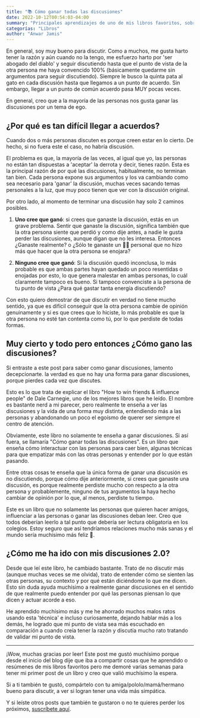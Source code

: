 ```yaml
---
title: "📚 Cómo ganar todas las discusiones"
date: 2022-10-12T00:54:03-04:00
summary: "Principales aprendizajes de uno de mis libros favoritos, sobre cómo ganar discusiones el 100% de las veces."
categorías: "Libros"
author: "Anwar Jamis"
---
```

En general, soy muy bueno para discutir. Como a muchos, me gusta harto tener la razón y aún cuando no la tengo, me esfuerzo harto por 'ser abogado del diablo' y seguir discutiendo hasta que el punto de vista de la otra persona me haya convencido 100% (básicamente quedarme sin argumentos para seguir discutiendo). Siempre le busco la quinta pata al gato en cada discusión hasta que llegamos a un punto de acuerdo. Sin embargo, llegar a un punto de común acuerdo pasa MUY pocas veces.

En general, creo que a la mayoría de las personas nos gusta ganar las discusiones por un tema de ego.

## ¿Por qué es tan difícil llegar a acuerdos?

Cuando dos o más personas discuten es porque creen estar en lo cierto. De hecho, si no fuera este el caso, no habría discusión.

El problema es que, la mayoría de las veces, al igual que yo, las personas no están tan dispuestas a 'aceptar' la derrota y decir, tienes razón. Esta es la principal razón de por qué las discusiones, habitualmente, no terminan tan bien. Cada persona expone sus argumentos y los va cambiando como sea necesario para 'ganar' la discusión, muchas veces sacando temas personales a la luz, que muy poco tienen que ver con la discusión original.

Por otro lado, al momento de terminar una discusión hay solo 2 caminos posibles.

1. **Uno cree que ganó**: si crees que ganaste la discusión, estás en un grave problema. Sentir que ganaste la discusión, significa también que la otra persona siente que perdió y como dije antes, a nadie le gusta perder las discusiones, aunque digan que no les interesa. Entonces ¿Ganaste realmente? o ¿Sólo te ganaste un 👍🏽 personal que no hizo más que hacer que la otra persona se enojara?

2. **Ninguno cree que ganó**: Si la discusión quedó inconclusa, lo más probable es que ambas partes hayan quedado un poco resentidas o enojadas por esto, lo que genera malestar en ambas personas, lo cuál claramente tampoco es bueno. Si tampoco convenciste a la persona de tu punto de vista ¿Para qué gastar tanta energía discutiendo?

Con esto quiero demostrar de que discutir en verdad no tiene mucho sentido, ya que es difícil conseguir que la otra persona cambie de opinión genuinamente y si es que crees que lo hiciste, lo más probable es que la otra persona no esté tan contenta como tú, por lo que perdiste de todas formas.

## Muy cierto y todo pero entonces ¿Cómo gano las discusiones?
Si entraste a este post para saber como ganar discusiones, lamento decepcionarte. la verdad es que no hay una forma para ganar discusiones, porque pierdes cada vez que discutes.

Esto es lo que trata de explicar el libro "How to win friends & influence people" de Dale Carnegie, uno de los mejores libros que he leído. El nombre es bastante nerd a mi parecer, pero realmente te enseña a ver las discusiones y la vida de una forma muy distinta, entendiendo más a las personas y abandonando un poco el egoísmo de querer ser siempre el centro de atención.

Obviamente, este libro no solamente te enseña a ganar discusiones. Si así fuera, se llamaría "Cómo ganar todas las discusiones". Es un libro que enseña cómo interactuar con las personas para caer bien, algunas técnicas para que empatizar más con las otras personas y entender por lo que están pasando.

Entre otras cosas te enseña que la única forma de ganar una discusión es no discutiendo, porque cómo dije anteriormente, si crees que ganaste una discusión, es porque realmente perdiste mucho con respecto a la otra persona y probablemente, ninguno de tus argumentos la haya hecho cambiar de opinión por lo que, al menos, perdiste tu tiempo.

Este es un libro que no solamente las personas que quieren hacer amigos, influenciar a las personas o ganar las discusiones deban leer. Creo que todos deberían leerlo a tal punto que debería ser lectura obligatoria en los colegios. Estoy seguro que así tendríamos relaciones mucho más sanas y el mundo sería muchísimo más feliz 🌈.

## ¿Cómo me ha ido con mis discusiones 2.0?
Desde que leí este libro, he cambiado bastante. Trato de no discutir más (aunque muchas veces se me olvida), trato de entender cómo se sienten las otras personas, su contexto y por qué están diciéndome lo que me dicen. Esto sin duda ayuda muchísimo a realmente ganar discusiones en el sentido de que realmente puedo entender por qué las personas piensan lo que dicen y actuar acorde a eso.

He aprendido muchísimo más y me he ahorrado muchos malos ratos usando esta 'técnica' e incluso curiosamente, dejando hablar más a los demás, he logrado que mi punto de vista sea más escuchado en comparación a cuando creía tener la razón y discutía mucho rato tratando de validar mi punto de vista.

---
¡Wow, muchas gracias por leer! Este post me gustó muchísimo porque desde el inicio del blog dije que iba a compartir cosas que he aprendido o resúmenes de mis libros favoritos pero me demoré varias semanas para tener mi primer post de un libro y creo que valió muchísimo la espera.

Si a ti también te gustó, compártelo con tu amiga/pololo/mamá/hermano bueno para discutir, a ver si logran tener una vida más simpática.

Y si leíste otros posts que también te gustaron o no te quieres perder los próximos, [suscríbete aquí](https://www.anwarjamis.com/subscription/).
